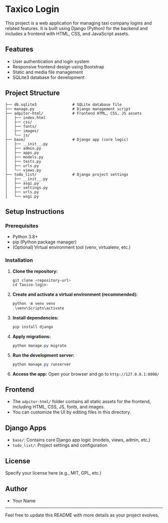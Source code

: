 # Taxico Login

This project is a web application for managing taxi company logins and related features. It is built using Django (Python) for the backend and includes a frontend with HTML, CSS, and JavaScript assets.

## Features
- User authentication and login system
- Responsive frontend design using Bootstrap
- Static and media file management
- SQLite3 database for development

## Project Structure
```
├── db.sqlite3                # SQLite database file
├── manage.py                 # Django management script
├── adpitor-html/             # Frontend HTML, CSS, JS assets
│   ├── index.html
│   ├── css/
│   ├── fonts/
│   ├── images/
│   └── js/
├── base/                     # Django app (core logic)
│   ├── __init__.py
│   ├── admin.py
│   ├── apps.py
│   ├── models.py
│   ├── tests.py
│   ├── urls.py
│   └── views.py
├── todo_list/                # Django project settings
│   ├── __init__.py
│   ├── asgi.py
│   ├── settings.py
│   ├── urls.py
│   └── wsgi.py
```

## Setup Instructions

### Prerequisites
- Python 3.8+
- pip (Python package manager)
- (Optional) Virtual environment tool (venv, virtualenv, etc.)

### Installation
1. **Clone the repository:**
   ```powershell
   git clone <repository-url>
   cd Taxico-login-
   ```
2. **Create and activate a virtual environment (recommended):**
   ```powershell
   python -m venv venv
   .\venv\Scripts\activate
   ```
3. **Install dependencies:**
   ```powershell
   pip install django
   ```
4. **Apply migrations:**
   ```powershell
   python manage.py migrate
   ```
5. **Run the development server:**
   ```powershell
   python manage.py runserver
   ```
6. **Access the app:**
   Open your browser and go to `http://127.0.0.1:8000/`

## Frontend
- The `adpitor-html/` folder contains all static assets for the frontend, including HTML, CSS, JS, fonts, and images.
- You can customize the UI by editing files in this directory.

## Django Apps
- `base/`: Contains core Django app logic (models, views, admin, etc.)
- `todo_list/`: Project settings and configuration

## License
Specify your license here (e.g., MIT, GPL, etc.)

## Author
- Your Name

---
Feel free to update this README with more details as your project evolves.
